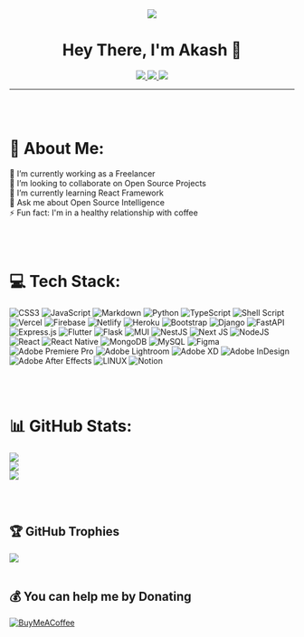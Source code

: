 <div id="header" align="center">
  <img src="https://media.giphy.com/media/f3iwJFOVOwuy7K6FFw/giphy.gif"/>
</div>

<div id="greeting" align="center">
  <h1> Hey There, I'm Akash &#128075; </h1>  
</div>

<div id="social-media" align="center">
<a href="https://www.linkedin.com/in/akash-vijay-34a078164/">
<img src = "https://img.shields.io/badge/LinkedIn-white?style=for-the-badge&logo=linkedin&labelColor=blue">
</a>

<a href="https://twitter.com/AkashVi41849838">
<img src ="https://img.shields.io/badge/Twitter-white?style=for-the-badge&logo=twitter">
</a>

<a href="mailto:akashvijay@ieee.org">
<img src ="https://img.shields.io/badge/GMAIL-white?style=for-the-badge&logo=gmail">
</a>
</div>

--- 
<br><br>
# 💫 About Me:
🔭 I’m currently working as a Freelancer<br>👯 I’m looking to collaborate on Open Source Projects<br>🌱 I’m currently learning React Framework<br>💬 Ask me about Open Source Intelligence<br>⚡ Fun fact: I'm in a healthy relationship with coffee

<br><br>
# 💻 Tech Stack:
![CSS3](https://img.shields.io/badge/css3-%231572B6.svg?style=for-the-badge&logo=css3&logoColor=white) ![JavaScript](https://img.shields.io/badge/javascript-%23323330.svg?style=for-the-badge&logo=javascript&logoColor=%23F7DF1E) ![Markdown](https://img.shields.io/badge/markdown-%23000000.svg?style=for-the-badge&logo=markdown&logoColor=white) ![Python](https://img.shields.io/badge/python-3670A0?style=for-the-badge&logo=python&logoColor=ffdd54) ![TypeScript](https://img.shields.io/badge/typescript-%23007ACC.svg?style=for-the-badge&logo=typescript&logoColor=white) ![Shell Script](https://img.shields.io/badge/shell_script-%23121011.svg?style=for-the-badge&logo=gnu-bash&logoColor=white) ![Vercel](https://img.shields.io/badge/vercel-%23000000.svg?style=for-the-badge&logo=vercel&logoColor=white) ![Firebase](https://img.shields.io/badge/firebase-%23039BE5.svg?style=for-the-badge&logo=firebase) ![Netlify](https://img.shields.io/badge/netlify-%23000000.svg?style=for-the-badge&logo=netlify&logoColor=#00C7B7) ![Heroku](https://img.shields.io/badge/heroku-%23430098.svg?style=for-the-badge&logo=heroku&logoColor=white) ![Bootstrap](https://img.shields.io/badge/bootstrap-%23563D7C.svg?style=for-the-badge&logo=bootstrap&logoColor=white) ![Django](https://img.shields.io/badge/django-%23092E20.svg?style=for-the-badge&logo=django&logoColor=white) ![FastAPI](https://img.shields.io/badge/FastAPI-005571?style=for-the-badge&logo=fastapi) ![Express.js](https://img.shields.io/badge/express.js-%23404d59.svg?style=for-the-badge&logo=express&logoColor=%2361DAFB) ![Flutter](https://img.shields.io/badge/Flutter-%2302569B.svg?style=for-the-badge&logo=Flutter&logoColor=white) ![Flask](https://img.shields.io/badge/flask-%23000.svg?style=for-the-badge&logo=flask&logoColor=white) ![MUI](https://img.shields.io/badge/MUI-%230081CB.svg?style=for-the-badge&logo=material-ui&logoColor=white) ![NestJS](https://img.shields.io/badge/nestjs-%23E0234E.svg?style=for-the-badge&logo=nestjs&logoColor=white) ![Next JS](https://img.shields.io/badge/Next-black?style=for-the-badge&logo=next.js&logoColor=white) ![NodeJS](https://img.shields.io/badge/node.js-6DA55F?style=for-the-badge&logo=node.js&logoColor=white) ![React](https://img.shields.io/badge/react-%2320232a.svg?style=for-the-badge&logo=react&logoColor=%2361DAFB) ![React Native](https://img.shields.io/badge/react_native-%2320232a.svg?style=for-the-badge&logo=react&logoColor=%2361DAFB) ![MongoDB](https://img.shields.io/badge/MongoDB-%234ea94b.svg?style=for-the-badge&logo=mongodb&logoColor=white) ![MySQL](https://img.shields.io/badge/mysql-%2300f.svg?style=for-the-badge&logo=mysql&logoColor=white) 	![Figma](https://img.shields.io/badge/figma-%23F24E1E.svg?style=for-the-badge&logo=figma&logoColor=white) ![Adobe Premiere Pro](https://img.shields.io/badge/Adobe%20Premiere%20Pro-9999FF.svg?style=for-the-badge&logo=Adobe%20Premiere%20Pro&logoColor=white) ![Adobe Lightroom](https://img.shields.io/badge/Adobe%20Lightroom-31A8FF.svg?style=for-the-badge&logo=Adobe%20Lightroom&logoColor=white) ![Adobe XD](https://img.shields.io/badge/Adobe%20XD-470137?style=for-the-badge&logo=Adobe%20XD&logoColor=#FF61F6) ![Adobe InDesign](https://img.shields.io/badge/Adobe%20InDesign-49021F?style=for-the-badge&logo=adobeindesign&logoColor=white) ![Adobe After Effects](https://img.shields.io/badge/Adobe%20After%20Effects-9999FF.svg?style=for-the-badge&logo=Adobe%20After%20Effects&logoColor=white) ![LINUX](https://img.shields.io/badge/Linux-FCC624?style=for-the-badge&logo=linux&logoColor=black) ![Notion](https://img.shields.io/badge/Notion-%23000000.svg?style=for-the-badge&logo=notion&logoColor=white)

<br><br>
# 📊 GitHub Stats:
![](https://github-readme-stats.vercel.app/api?username=akash-vijay&theme=dark&hide_border=false&include_all_commits=true&count_private=true)<br/>
![](https://github-readme-streak-stats.herokuapp.com/?user=akash-vijay&theme=dark&hide_border=false)<br/>
![](https://github-readme-stats.vercel.app/api/top-langs/?username=akash-vijay&theme=dark&hide_border=false&include_all_commits=true&count_private=true&layout=compact)

<br><br>
## 🏆 GitHub Trophies
![](https://github-profile-trophy.vercel.app/?username=akash-vijay&theme=dracula&no-frame=false&no-bg=false&margin-w=4)
<br><br>

  ## 💰 You can help me by Donating
  [![BuyMeACoffee](https://img.shields.io/badge/Buy%20Me%20a%20Coffee-ffdd00?style=for-the-badge&logo=buy-me-a-coffee&logoColor=black)](https://buymeacoffee.com/https://www.buymeacoffee.com/akashvijay) 

  
<!-- Proudly created with GPRM ( https://gprm.itsvg.in ) -->
  
</div>

